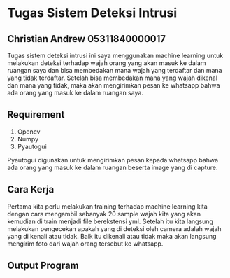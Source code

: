 # Tugas Sistem Deteksi Intrusi

## Christian Andrew 05311840000017

Tugas sistem deteksi intrusi ini saya menggunakan machine learning untuk melakukan deteksi terhadap wajah orang yang akan masuk ke dalam ruangan saya dan bisa membedakan mana wajah yang terdaftar dan mana yang tidak terdaftar. Setelah bisa membedakan mana yang wajah dikenal dan mana yang tidak, maka akan mengirimkan pesan ke whatsapp bahwa ada orang yang masuk ke dalam ruangan saya.

## Requirement
1. Opencv
2. Numpy
3. Pyautogui

Pyautogui digunakan untuk mengirimkan pesan kepada whatsapp bahwa ada orang yang masuk ke dalam ruangan beserta image yang di capture.

## Cara Kerja

Pertama kita perlu melakukan training terhadap machine learning kita dengan cara mengambil sebanyak 20 sample wajah kita yang akan kemudian di train menjadi file berekstensi yml. Setelah itu kita langsung melakukan pengecekan apakah yang di deteksi oleh camera adalah wajah yang di kenali atau tidak. Baik itu dikenali atau tidak maka akan langsung mengirim foto dari wajah orang tersebut ke whatsapp.

## Output Program
